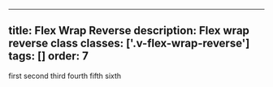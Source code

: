 <!--
 *              Copyright (c) 2025 Visa, Inc.
 *
 * Licensed under the Apache License, Version 2.0 (the "License");
 * you may not use this file except in compliance with the License.
 * You may obtain a copy of the License at
 *
 *         http://www.apache.org/licenses/LICENSE-2.0
 *
 * Unless required by applicable law or agreed to in writing, software
 * distributed under the License is distributed on an "AS IS" BASIS,
 * WITHOUT WARRANTIES OR CONDITIONS OF ANY KIND, either express or implied.
 * See the License for the specific language governing permissions and
 * limitations under the License.
 *
 -->
---
title: Flex Wrap Reverse
description: Flex wrap reverse class 
classes: ['.v-flex-wrap-reverse']
tags: []
order: 7
---

<div class="v-surface v-flex v-flex-row v-flex-wrap-reverse v-gap-4" style="--v-surface-border-size: 2px; --v-surface-inline-size: 150px">
  <span>
    first
  </span>
  <span>
    second
  </span>
  <span>
    third
  </span>
  <span>
    fourth
  </span>
  <span>
    fifth
  </span>
  <span>
    sixth
  </span>
</div>
